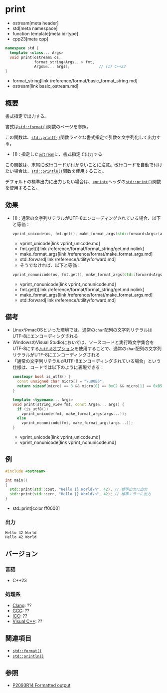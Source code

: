 # print
* ostream[meta header]
* std[meta namespace]
* function template[meta id-type]
* cpp23[meta cpp]

```cpp
namespace std {
  template <class... Args>
  void print(ostream& os,
             format_string<Args...> fmt,
             Args&&... args);             // (1) C++23
}
```
* format_string[link /reference/format/basic_format_string.md]
* ostream[link basic_ostream.md]

## 概要
書式指定で出力する。

書式は[`std::format()`](/reference/format/format.md)関数のページを参照。

この関数は、[`std::printf()`](/reference/cstdio/printf.md.nolink)関数ライクな書式指定で引数を文字列化して出力する。

- (1) : 指定した[`ostream`](basic_ostream.md)に、書式指定で出力する

この関数は、末尾に改行コードが付かないことに注意。改行コードを自動で付けたい場合は、[`std::println()`](println.md)関数を使用すること。

デフォルトの標準出力に出力したい場合は、[`<print>`](/reference/print.md)ヘッダの[`std::print()`](/reference/print/print.md)関数を使用すること。


## 効果
- (1) : 通常の文字列リテラルがUTF-8エンコーディングされている場合、以下と等価：
    ```cpp
    vprint_unicode(os, fmt.get(), make_format_args(std::forward<Args>(args)...));
    ```
    * vprint_unicode[link vprint_unicode.md]
    * fmt.get()[link /reference/format/format_string/get.md.nolink]
    * make_format_args[link /reference/format/make_format_args.md]
    * std::forward[link /reference/utility/forward.md]

    - そうでなければ、以下と等価：
    ```cpp
    vprint_nonunicode(os, fmt.get(), make_format_args(std::forward<Args>(args)...));
    ```
    * vprint_nonunicode[link vprint_nonunicode.md]
    * fmt.get()[link /reference/format/format_string/get.md.nolink]
    * make_format_args[link /reference/format/make_format_args.md]
    * std::forward[link /reference/utility/forward.md]


## 備考
- LinuxやmacOSといった環境では、通常の`char`配列の文字列リテラルはUTF-8にエンコーディングされる
- WindowsのVisual Studioにおいては、ソースコードと実行時文字集合をUTF-8にする[`/utf-8`オプション](https://learn.microsoft.com/en-us/cpp/build/reference/utf-8-set-source-and-executable-character-sets-to-utf-8?view=msvc-170)を使用することで、通常の`char`配列の文字列リテラルがUTF-8にエンコーディングされる
- 「通常の文字列リテラルがUTF-8エンコーディングされている場合」という仕様は、コードでは以下のように表現できる：
    ```cpp
    constexpr bool is_utf8() {
      const unsigned char micro[] = "\u00B5";
      return sizeof(micro) == 3 && micro[0] == 0xC2 && micro[1] == 0xB5;
    }

    template <typename... Args>
    void print(string_view fmt, const Args&... args) {
      if (is_utf8())
        vprint_unicode(fmt, make_format_args(args...));
      else
        vprint_nonunicode(fmt, make_format_args(args...));
    }
    ```
    * vprint_unicode[link vprint_unicode.md]
    * vprint_nonunicode[link vprint_nonunicode.md]


## 例
```cpp example
#include <ostream>

int main()
{
  std::print(std::cout, "Hello {} World\n", 42); // 標準出力に出力
  std::print(std::cerr, "Hello {} World\n", 42); // 標準エラーに出力
}
```
* std::print[color ff0000]

### 出力
```
Hello 42 World
Hello 42 World
```

## バージョン
### 言語
- C++23

### 処理系
- [Clang](/implementation.md#clang): ??
- [GCC](/implementation.md#gcc): ??
- [ICC](/implementation.md#icc): ??
- [Visual C++](/implementation.md#visual_cpp): ??


## 関連項目
- [`std::format()`](/reference/format/format.md)
- [`std::println()`](println.md)


## 参照
- [P2093R14 Formatted output](https://www.open-std.org/jtc1/sc22/wg21/docs/papers/2022/p2093r14.html)

